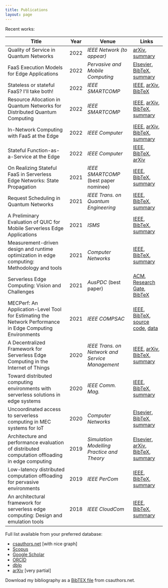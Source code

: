 ```yaml
---
title: Publications
layout: page
---
```


Recent works:

| Title                                                                                                    | Year | Venue                                           | Links                                                                                                                                                                                                    |
| -------------------------------------------------------------------------------------------------------- | ---- | ----------------------------------------------- | -------------------------------------------------------------------------------------------------------------------------------------------------------------------------------------------------------- |
| Quality of Service in Quantum Networks                                                                   | 2022 | _IEEE Network (to appear)_                      | [arXiv](https://arxiv.org/abs/2204.09538), [summary](qnetprov.md)                                                                                                                                        |
| FaaS Execution Models for Edge Applications                                                              | 2022 | _Pervasive and Mobile Computing_                | [Elsevier](https://doi.org/10.1016/j.pmcj.2022.101689), [BibTeX](bib/pmc2022faas.bib), [summary](statefulfaas.md)                                                                                        |
| Stateless or stateful FaaS? I'll take both!                                                              | 2022 | _IEEE SMARTCOMP_                                | [IEEE](https://ieeexplore.ieee.org/document/9820750), [arXiv](https://arxiv.org/abs/2203.06385), [BibTeX](bib/smartcomp2022stateless.bib)                                                                |
| Resource Allocation in Quantum Networks for Distributed Quantum Computing                                | 2022 | _IEEE SMARTCOMP_                                | [IEEE](https://ieeexplore.ieee.org/document/9821091), [arXiv](https://arxiv.org/abs/2203.05844), [BibTeX](bib/smartcomp2022resource.bib), [summary](qnetprov.md)                                         |
| In-Network Computing with FaaS at the Edge                                                               | 2022 | _IEEE Computer_                                 | [IEEE](https://doi.org/10.1109/MC.2021.3130659), [arXiv](https://arxiv.org/abs/2209.02983), [BibTeX](bib/computer2022in-network.bib), [summary](statefulfaas.md)                                                                                    |
| Stateful Function-as-a-Service at the Edge                                                               | 2022 | _IEEE Computer_                                 | [IEEE](https://doi.org/10.1109/MC.2021.3138690), [BibTeX](bib/computer2022stateful.bib), [arXiv](https://arxiv.org/abs/2109.15040)                                                                       |
| On Realizing Stateful FaaS in Serverless Edge Networks: State Propagation                                | 2021 | _IEEE SMARTCOMP_ (best paper nominee)           | [IEEE]((https://doi.org/10.1109/SMARTCOMP52413.2021.00033)), [BibTeX](bib/smartcomp2021.bib), [summary](statefulfaas.md)                                                                                 |
| Request Scheduling in Quantum Networks                                                                   | 2021 | _IEEE Trans. on Quantum Engineering_            | [IEEE](https://ieeexplore.ieee.org/document/9461156), [BibTeX](bib/tqe2021.bib), [summary](tqe2021.md)                                                                                                   |
| A Preliminary Evaluation of QUIC for Mobile Serverless Edge Applications                                 | 2021 | _ISMS_                                          | [IEEE](https://ieeexplore.ieee.org/document/9469496), [BibTeX](bib/isms2021.bib), [summary](isms2021.md)                                                                                                 |
| Measurement-driven design and runtime optimization in edge computing: Methodology and tools              | 2021 | _Computer Networks_                             | [IEEE](https://doi.org/10.1016/j.comnet.2021.108140), [BibTeX](bib/mecperf2021.bib), [summary](mecperf.md)                                                                                               |
| Serverless Edge Computing: Vision and Challenges                                                         | 2021 | _AusPDC_ (best paper)                           | [ACM](https://dl.acm.org/doi/10.1145/3437378.3444367), [Research Gate](https://www.researchgate.net/publication/347513802_Serverless_Edge_Computing_Vision_and_Challenges), [BibTeX](bib/auspdc2021.bib) |
| MECPerf: An Application-Level Tool for Estimating the Network Performance in Edge Computing Environments | 2021 | _IEEE COMPSAC_                                  | [IEEE](https://ieeexplore.ieee.org/abstract/document/9202841), [BibTeX](bib/compsac20.bib), [source code](https://github.com/MECPerf/MECPerf), [data](https://zenodo.org/record/3767097#.X-nWEelKjWc)    |
| A Decentralized Framework for Serverless Edge Computing in the Internet of Things                        | 2020 | _IEEE Trans. on Network and Service Management_ | [IEEE](https://doi.org/10.1109/TNSM.2020.3023305), [arXiv](https://arxiv.org/abs/2110.10974), [BibTeX](bib/tnsm2020.bib), [summary](cloudcom2018.md)                                                     |
| Toward distributed computing environments with serverless solutions in edge systems                      | 2020 | _IEEE Comm. Mag._                               | [IEEE](https://doi.org/10.1109/MCOM.001.1900498), [BibTeX](bib/commmag2020.bib), [summary](serverless-etsi.md)                                                                                           |
| Uncoordinated access to serverless computing in MEC systems for IoT                                      | 2020 | _Computer Networks_                             | [Elsevier](https://doi.org/10.1016/j.comnet.2020.107184), [BibTeX](bib/uncoord.bib), [summary](uncoord.md)                                                                                               |
| Architecture and performance evaluation of distributed computation offloading in edge computing          | 2019 | _Simulation Modelling Practice and Theory_      | [Elsevier](https://doi.org/10.1016/j.simpat.2019.102007), [arXiv](https://arxiv.org/abs/2109.09415), [BibTeX](bib/simpat.bib), [summary](simpat.md)                                                      |
| Low-latency distributed computation offloading for pervasive environments                                | 2019 | _IEEE PerCom_                                   | [IEEE](https://ieeexplore.ieee.org/document/8767419), [BibTeX](bib/percom2019.bib), [summary](percom2019.md)                                                                                             |
| An architectural framework for serverless edge computing: Design and emulation tools                     | 2018 | _IEEE CloudCom_                                 | [IEEE](https://ieeexplore.ieee.org/document/8590993), [BibTeX](bib/cloudcom2018.bib), [summary](cloudcom2018.md)                                                                                         |

Full list available from your preferred database:

- [csauthors.net](https://www.csauthors.net/claudio-cicconetti/) [with nice graph]
- [Scopus](https://www.scopus.com/authid/detail.uri?authorId=22033885800)
- [Google Scholar](https://scholar.google.it/citations?user=sTVmHWUAAAAJ)
- [ORCID](https://orcid.org/0000-0003-4503-4223)
- [dblp](https://dblp.org/pers/hd/c/Cicconetti:Claudio)
- [arXiv](http://arxiv.org/a/cicconetti_c_1) [very partial]

Download my bibliography as a [BibTEX file](https://www.csauthors.net/claudio-cicconetti/claudio-cicconetti.bib) from csauthors.net.
